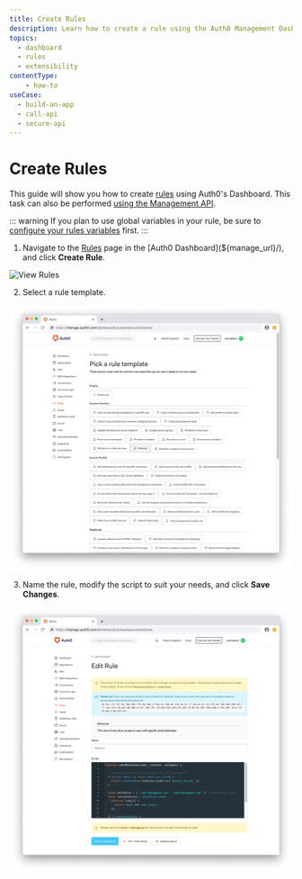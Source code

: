 ```yaml
---
title: Create Rules
description: Learn how to create a rule using the Auth0 Management Dashboard. You can use rules to customize and extend Auth0's capabilities.
topics:
  - dashboard
  - rules
  - extensibility
contentType: 
    - how-to
useCase:
  - build-an-app
  - call-api
  - secure-api
---
```

# Create Rules

This guide will show you how to create [rules](/rules) using Auth0's Dashboard. This task can also be performed [using the Management API](/api/management/guides/rules/create-rules).

::: warning
If you plan to use global variables in your rule, be sure to [configure your rules variables](/dashboard/guides/rules/configure-variables) first.
:::

1. Navigate to the [Rules](${manage_url}/#/rules) page in the [Auth0 Dashboard](${manage_url}/), and click **Create Rule**.

![View Rules](/media/articles/dashboard/rules-list-empty.png)

2. Select a rule template.

![Select Rules Template](/media/articles/dashboard/rules/rules-templates.png)

3. Name the rule, modify the script to suit your needs, and click **Save Changes**.

![Edit Rules Template](/media/articles/dashboard/rules/rules-edit-rule.png)
